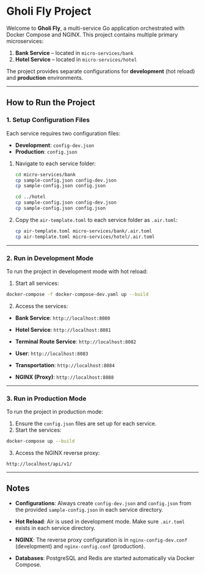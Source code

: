 # Gholi Fly Project

Welcome to **Gholi Fly**, a multi-service Go application orchestrated with Docker Compose and NGINX. This project contains multiple primary microservices:

1. **Bank Service** – located in `micro-services/bank`
2. **Hotel Service** – located in `micro-services/hotel`

The project provides separate configurations for **development** (hot reload) and **production** environments.

---

## How to Run the Project

### 1. Setup Configuration Files

Each service requires two configuration files:  
- **Development**: `config-dev.json`  
- **Production**: `config.json`  

1. Navigate to each service folder:  
   ```bash
   cd micro-services/bank
   cp sample-config.json config-dev.json
   cp sample-config.json config.json

   cd ../hotel
   cp sample-config.json config-dev.json
   cp sample-config.json config.json
   ```

2. Copy the `air-template.toml` to each service folder as `.air.toml`:
    ``` bash
    cp air-template.toml micro-services/bank/.air.toml
    cp air-template.toml micro-services/hotel/.air.toml
    ```

---

### 2. Run in Development Mode
To run the project in development mode with hot reload:
1. Start all services:
```bash
docker-compose -f docker-compose-dev.yaml up --build
```
2. Access the services:
- **Bank Service**: `http://localhost:8080`  
- **Hotel Service**: `http://localhost:8081`
- **Terminal Route Service**: `http://localhost:8082`
- **User**: `http://localhost:8083` 
- **Transportation**: `http://localhost:8084`

- **NGINX (Proxy)**: `http://localhost:8888`  

---

### 3. Run in Production Mode
To run the project in production mode:
1. Ensure the `config.json` files are set up for each service.
2. Start the services:
```bash
docker-compose up --build
```
3. Access the NGINX reverse proxy:
```
http://localhost/api/v1/
```

---

## Notes
- **Configurations**: Always create `config-dev.json` and `config.json` from the provided `sample-config.json` in each service directory.

- **Hot Reload**: Air is used in development mode. Make sure `.air.toml` exists in each service directory.

- **NGINX**: The reverse proxy configuration is in `nginx-config-dev.conf` (development) and `nginx-config.conf` (production).

- **Databases**: PostgreSQL and Redis are started automatically via Docker Compose.


